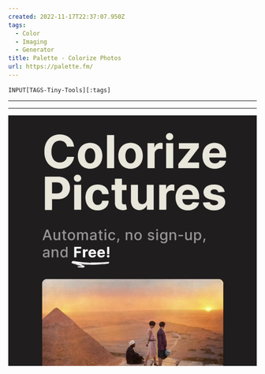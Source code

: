 ```yaml
---
created: 2022-11-17T22:37:07.950Z
tags: 
  - Color
  - Imaging
  - Generator
title: Palette - Colorize Photos
url: https://palette.fm/
---
```

```meta-bind
INPUT[TAGS-Tiny-Tools][:tags]
```

___

___

![](_attachments/palette-colorize-photos.jpg)
